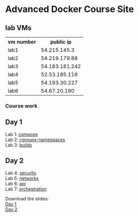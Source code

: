 # Advanced Docker Course Site

## lab VMs
<table>
<tr><th>vm number</th><th>public ip</th></tr>
<tr><td>lab1</td> <td>54.215.145.3</td></tr>
<tr><td>lab2</td> <td>54.219.179.88</td></tr>
<tr><td>lab3</td> <td>54.183.181.242</td></tr>
<tr><td>lab4</td> <td>52.53.185.116</td></tr>
<tr><td>lab5</td> <td>54.193.30.227</td></tr>
<tr><td>lab6</td> <td>54.67.20.190</td></tr>
</table>

### Course work

## Day 1
Lab 1: [compose](labs/1-compose/)  
Lab 2: [cgroups-namespaces](labs/2-cgroups-namespaces/)  
Lab 3: [builds](labs/3-builds/)  

## Day 2
Lab 4: [security](labs/4-security/)  
Lab 5: [networks](labs/5-networks/)  
Lab 6: [api](labs/6-api/)  
Lab 7: [orchestration](labs/7-orchestration/)  


Download the slides:  
[Day 1](https://www.dropbox.com/s/j6ejnnofymyo5sd/adv-docker-day1.pdf?dl=0)  
[Day 2](https://www.dropbox.com/s/7jwomtui7rdisvo/adv-docker-day2.pdf?dl=0)
